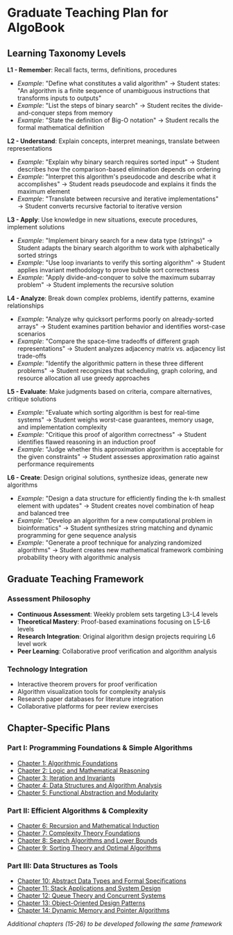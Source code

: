 # Graduate Teaching Plan for AlgoBook

## Learning Taxonomy Levels

**L1 - Remember**: Recall facts, terms, definitions, procedures
- *Example*: "Define what constitutes a valid algorithm" → Student states: "An algorithm is a finite sequence of unambiguous instructions that transforms inputs to outputs"
- *Example*: "List the steps of binary search" → Student recites the divide-and-conquer steps from memory
- *Example*: "State the definition of Big-O notation" → Student recalls the formal mathematical definition

**L2 - Understand**: Explain concepts, interpret meanings, translate between representations
- *Example*: "Explain why binary search requires sorted input" → Student describes how the comparison-based elimination depends on ordering
- *Example*: "Interpret this algorithm's pseudocode and describe what it accomplishes" → Student reads pseudocode and explains it finds the maximum element
- *Example*: "Translate between recursive and iterative implementations" → Student converts recursive factorial to iterative version

**L3 - Apply**: Use knowledge in new situations, execute procedures, implement solutions
- *Example*: "Implement binary search for a new data type (strings)" → Student adapts the binary search algorithm to work with alphabetically sorted strings
- *Example*: "Use loop invariants to verify this sorting algorithm" → Student applies invariant methodology to prove bubble sort correctness
- *Example*: "Apply divide-and-conquer to solve the maximum subarray problem" → Student implements the recursive solution

**L4 - Analyze**: Break down complex problems, identify patterns, examine relationships
- *Example*: "Analyze why quicksort performs poorly on already-sorted arrays" → Student examines partition behavior and identifies worst-case scenarios
- *Example*: "Compare the space-time tradeoffs of different graph representations" → Student analyzes adjacency matrix vs. adjacency list trade-offs
- *Example*: "Identify the algorithmic pattern in these three different problems" → Student recognizes that scheduling, graph coloring, and resource allocation all use greedy approaches

**L5 - Evaluate**: Make judgments based on criteria, compare alternatives, critique solutions
- *Example*: "Evaluate which sorting algorithm is best for real-time systems" → Student weighs worst-case guarantees, memory usage, and implementation complexity
- *Example*: "Critique this proof of algorithm correctness" → Student identifies flawed reasoning in an induction proof
- *Example*: "Judge whether this approximation algorithm is acceptable for the given constraints" → Student assesses approximation ratio against performance requirements

**L6 - Create**: Design original solutions, synthesize ideas, generate new algorithms
- *Example*: "Design a data structure for efficiently finding the k-th smallest element with updates" → Student creates novel combination of heap and balanced tree
- *Example*: "Develop an algorithm for a new computational problem in bioinformatics" → Student synthesizes string matching and dynamic programming for gene sequence analysis
- *Example*: "Generate a proof technique for analyzing randomized algorithms" → Student creates new mathematical framework combining probability theory with algorithmic analysis

## Graduate Teaching Framework

### Assessment Philosophy
- **Continuous Assessment**: Weekly problem sets targeting L3-L4 levels
- **Theoretical Mastery**: Proof-based examinations focusing on L5-L6 levels
- **Research Integration**: Original algorithm design projects requiring L6 level work
- **Peer Learning**: Collaborative proof verification and algorithm analysis

### Technology Integration
- Interactive theorem provers for proof verification
- Algorithm visualization tools for complexity analysis
- Research paper databases for literature integration
- Collaborative platforms for peer review exercises

## Chapter-Specific Plans

### Part I: Programming Foundations & Simple Algorithms
- [Chapter 1: Algorithmic Foundations](graduate_chapters/chapter_01.md)
- [Chapter 2: Logic and Mathematical Reasoning](graduate_chapters/chapter_02.md)
- [Chapter 3: Iteration and Invariants](graduate_chapters/chapter_03.md)
- [Chapter 4: Data Structures and Algorithm Analysis](graduate_chapters/chapter_04.md)
- [Chapter 5: Functional Abstraction and Modularity](graduate_chapters/chapter_05.md)

### Part II: Efficient Algorithms & Complexity
- [Chapter 6: Recursion and Mathematical Induction](graduate_chapters/chapter_06.md)
- [Chapter 7: Complexity Theory Foundations](graduate_chapters/chapter_07.md)
- [Chapter 8: Search Algorithms and Lower Bounds](graduate_chapters/chapter_08.md)
- [Chapter 9: Sorting Theory and Optimal Algorithms](graduate_chapters/chapter_09.md)

### Part III: Data Structures as Tools
- [Chapter 10: Abstract Data Types and Formal Specifications](graduate_chapters/chapter_10.md)
- [Chapter 11: Stack Applications and System Design](graduate_chapters/chapter_11.md)
- [Chapter 12: Queue Theory and Concurrent Systems](graduate_chapters/chapter_12.md)
- [Chapter 13: Object-Oriented Design Patterns](graduate_chapters/chapter_13.md)
- [Chapter 14: Dynamic Memory and Pointer Algorithms](graduate_chapters/chapter_14.md)

*Additional chapters (15-26) to be developed following the same framework*

